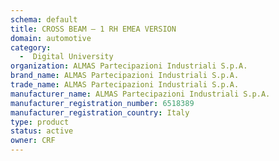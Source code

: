 ```yaml
---
schema: default
title: CROSS BEAM – 1 RH EMEA VERSION
domain: automotive
category:
  -  Digital University 
organization: ALMAS Partecipazioni Industriali S.p.A.
brand_name: ALMAS Partecipazioni Industriali S.p.A.
trade_name: ALMAS Partecipazioni Industriali S.p.A.
manufacturer_name: ALMAS Partecipazioni Industriali S.p.A.
manufacturer_registration_number: 6518389
manufacturer_registration_country: Italy
type: product
status: active
owner: CRF
---
```

